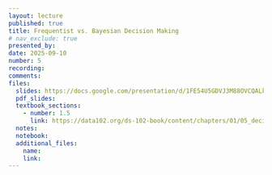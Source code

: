 ```yaml
---
layout: lecture
published: true
title: Frequentist vs. Bayesian Decision Making
# nav_exclude: true
presented_by:
date: 2025-09-10
number: 5
recording: 
comments:
files:
  slides: https://docs.google.com/presentation/d/1FE54U5GDVJ3M88OVCQALk8a2IcoqzqLYBZSfYEGxnpY/edit?usp=sharing
  pdf_slides:
  textbook_sections:
    - number: 1.5
      link: https://data102.org/ds-102-book/content/chapters/01/05_decision_theory.html
  notes:
  notebook:
  additional_files:
    name:
    link:
---
```

